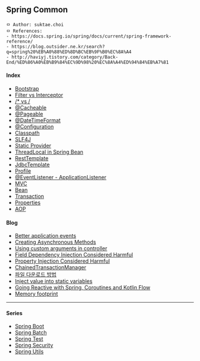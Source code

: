 ## Spring Common

```
ㅁ Author: suktae.choi
ㅁ References:
- https://docs.spring.io/spring/docs/current/spring-framework-reference/
- https://blog.outsider.ne.kr/search?q=spring%20%EB%A0%88%ED%8D%BC%EB%9F%B0%EC%8A%A4
- http://haviyj.tistory.com/category/Back-End/%ED%86%A0%EB%B9%84%EC%9D%98%20%EC%8A%A4%ED%94%84%EB%A7%81
```

#### Index

- [Bootstrap](bootstrap)
- [Filter vs Interceptor](filter-interceptor)
- [/* vs /](servlet-mapping)
- [@Cacheable](cacheable)
- [@Pageable](pageable)
- [@DateTimeFormat](date-time-format)
- [@Configuration](configuration)
- [Classpath](classpath)
- [SLF4J](https://sonegy.wordpress.com/2014/05/23/how-to-slf4j/)
- [Static Provider](static-provider)
- [ThreadLocal in Spring Bean](threadlocal-in-spring-bean)
- [RestTemplate](resttemplate)
- [JdbcTemplate](jdbctemplate)
- [Profile](profile)
- [@EventListener - ApplicationListener](eventlistener-applicationlistener)
- [MVC](mvc)
- [Bean](bean)
- [Transaction](transaction)
- [Properties](properties)
- [AOP](aop)

#### Blog
- [Better application events](https://spring.io/blog/2015/02/11/better-application-events-in-spring-framework-4-2)
- [Creating Asynchronous Methods](https://spring.io/guides/gs/async-method/)
- [Using custom arguments in controller](https://sdqali.in/blog/2016/01/29/using-custom-arguments-in-spring-mvc-controllers/)
- [Field Dependency Injection Considered Harmful](http://vojtechruzicka.com/field-dependency-injection-considered-harmful)
- [Property Injection Considered Harmful](https://www.petrikainulainen.net/programming/spring-framework/spring-from-the-trenches-injecting-property-values-into-configuration-beans)
- [ChainedTransactionManager](http://kwon37xi.egloos.com/4886947)
- [파일 다운로드 방법](http://yangyag.tistory.com/207)
- [Inject value into static variables](https://www.mkyong.com/spring/spring-inject-a-value-into-static-variables/)
- [Going Reactive with Spring, Coroutines and Kotlin Flow](https://spring.io/blog/2019/04/12/going-reactive-with-spring-coroutines-and-kotlin-flow)
- [Memory footprint](https://spring.io/blog/2019/03/11/memory-footprint-of-the-jvm)

***

#### Series

- [Spring Boot](spring-boot)
- [Spring Batch](spring-batch)
- [Spring Test](spring-test)
- [Spring Security](spring-security)
- [Spring Utils](spring-utils)
